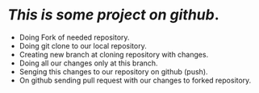  # *__This is some project on github__*.

* Doing Fork of needed repository.
* Doing git clone to our local repository.
* Creating new branch at cloning repository with changes.
* Doing all our changes only at this branch.
* Senging this changes to our repository on github (push).
* On github sending pull request with our changes to forked repository.